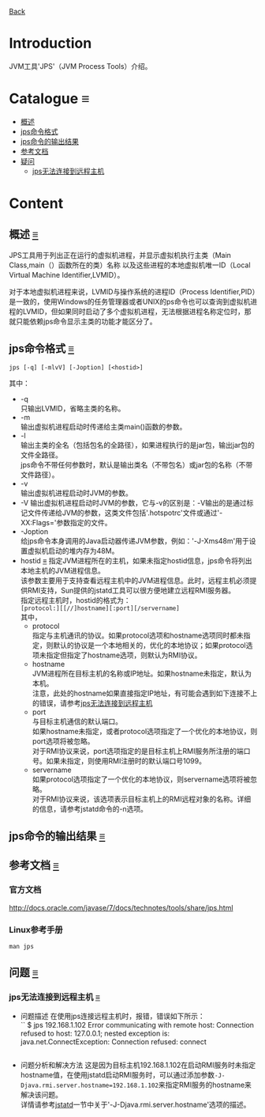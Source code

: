 [Back](index.md)

# Introduction

JVM工具'JPS'（JVM Process Tools）介绍。

# Catalogue <a id="≡">≡</a>
- [概述](#o)
- [jps命令格式](#cf)
- [jps命令的输出结果](#cr)          
- [参考文档](#r)        
- [疑问](#q)
    * [jps无法连接到远程主机](#q-1)

# Content

## 概述 <a id="o">[≡](#≡)</a>

JPS工具用于列出正在运行的虚拟机进程，并显示虚拟机执行主类（Main Class,main（）函数所在的类）名称
以及这些进程的本地虚拟机唯一ID（Local Virtual Machine Identifier,LVMID）。

对于本地虚拟机进程来说，LVMID与操作系统的进程ID（Process Identifier,PID）是一致的，使用Windows的任务管理器或者UNIX的ps命令也可以查询到虚拟机进程的LVMID，但如果同时启动了多个虚拟机进程，无法根据进程名称定位时，那就只能依赖jps命令显示主类的功能才能区分了。

## jps命令格式 <a id="cf">[≡](#≡)</a>

`jps [-q] [-mlvV] [-Joption] [<hostid>]`    

其中：
- -q    
    只输出LVMID，省略主类的名称。  
- -m   
    输出虚拟机进程启动时传递给主类main()函数的参数。   
- -l    
    输出主类的全名（包括包名的全路径），如果进程执行的是jar包，输出jar包的文件全路径。   
    jps命令不带任何参数时，默认是输出类名（不带包名）或jar包的名称（不带文件路径）。
- -v    
    输出虚拟机进程启动时JVM的参数。
- -V
    输出虚拟机进程启动时JVM的参数，它与-v的区别是：-V输出的是通过标记文件传递给JVM的参数，这类文件包括'.hotspotrc'文件或通过'-XX:Flags=<filename>'参数指定的文件。
- -Joption   
    给jps命令本身调用的Java启动器传递JVM参数，例如：'-J-Xms48m'用于设置虚拟机启动的堆内存为48M。
- hostid <a id="hostid">[≡](#≡)</a> 
    指定JVM进程所在的主机，如果未指定hostid信息，jps命令将列出本地主机的JVM进程信息。    
    该参数主要用于支持查看远程主机中的JVM进程信息。此时，远程主机必须提供RMI支持，Sun提供的jstatd工具可以很方便地建立远程RMI服务器。    
    指定远程主机时，hostid的格式为：     
    `[protocol:][[//]hostname][:port][/servername]`    
    其中，    
    * protocol    
        指定与主机通讯的协议。如果protocol选项和hostname选项同时都未指定，则默认的协议是一个本地相关的，优化的本地协议；如果protocol选项未指定但指定了hostname选项，则默认为RMI协议。
    * hostname    
        JVM进程所在目标主机的名称或IP地址。如果hostname未指定，默认为本机。    
        注意，此处的hostname如果直接指定IP地址，有可能会遇到如下连接不上的错误，请参考[jps无法连接到远程主机](#) 
    * port    
        与目标主机通信的默认端口。  
        如果hostname未指定，或者protocol选项指定了一个优化的本地协议，则port选项将被忽略。   
        对于RMI协议来说，port选项指定的是目标主机上RMI服务所注册的端口号。如果未指定，则使用RMI注册时的默认端口号1099。
    * servername     
        如果protocol选项指定了一个优化的本地协议，则servername选项将被忽略。   
        对于RMI协议来说，该选项表示目标主机上的RMI远程对象的名称。详细的信息，请参考jstatd命令的-n选项。
        
## jps命令的输出结果 <a id="cr">[≡](#≡)</a>           


## 参考文档 <a id="r">[≡](#≡)</a>     

### 官方文档
  http://docs.oracle.com/javase/7/docs/technotes/tools/share/jps.html

### Linux参考手册
  `man jps`


## 问题 <a id="q">[≡](#≡)</a>

### jps无法连接到远程主机 <a id="q-1">[≡](#≡)</a>
- 问题描述
    在使用jps连接远程主机时，报错，错误如下所示：    
    ``
    $ jps 192.168.1.102
    Error communicating with remote host: Connection refused to host: 127.0.0.1; nested exception is:
    java.net.ConnectException: Connection refused: connect        
    ```     
- 问题分析和解决方法
    这是因为目标主机192.168.1.102在启动RMI服务时未指定hostname值，在使用jstatd启动RMI服务时，可以通过添加参数`-J-Djava.rmi.server.hostname=192.168.1.102`来指定RMI服务的hostname来解决该问题。      
    详情请参考[jstatd](jstatd.md/#cf)一节中关于'-J-Djava.rmi.server.hostname'选项的描述。
    
    

